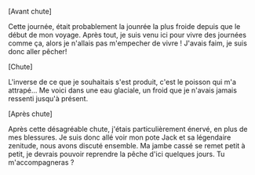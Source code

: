 
[Avant chute]

Cette journée, était probablement la jounrée la plus froide depuis que le début de mon voyage. Après tout, je suis venu ici pour vivre des journées comme ça, alors je n'allais pas m'empecher de vivre !
J'avais faim, je suis donc aller pêcher!


[Chute]

L'inverse de ce que je souhaitais s'est produit, c'est le poisson qui m'a attrapé... Me voici dans une eau glaciale, un froid que je n'avais jamais ressenti jusqu'à présent.

[Après chute]

 
Après cette désagréable chute, j'étais particulièrement énervé, en plus de mes blessures.
Je suis donc allé voir mon pote Jack et sa légendaire zenitude, nous avons discuté ensemble.
Ma jambe cassé se remet petit à petit, je devrais pouvoir reprendre la pêche d'ici quelques jours. Tu m'accompagneras ?
